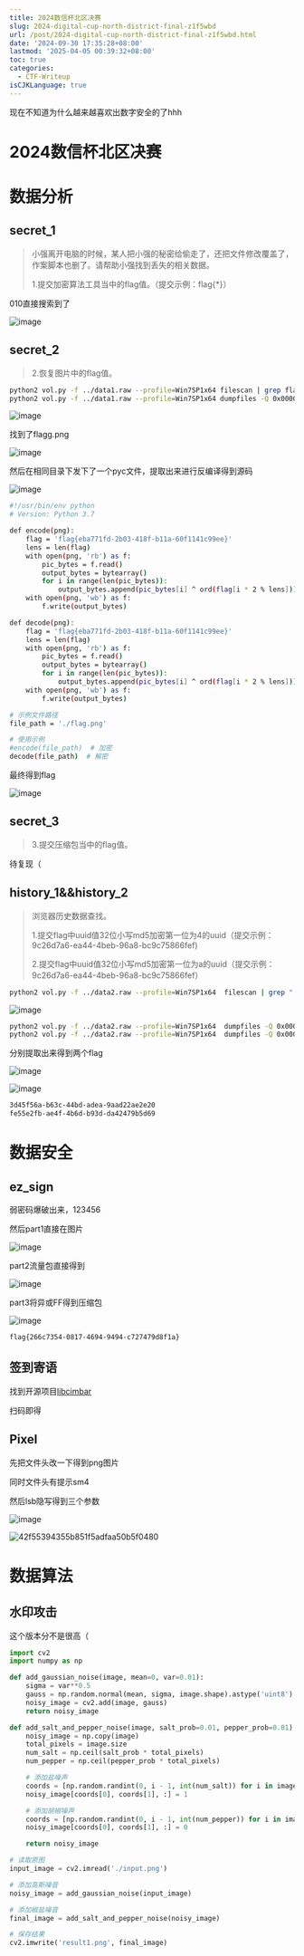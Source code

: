 ```yaml
---
title: 2024数信杯北区决赛
slug: 2024-digital-cup-north-district-final-z1f5wbd
url: /post/2024-digital-cup-north-district-final-z1f5wbd.html
date: '2024-09-30 17:35:28+08:00'
lastmod: '2025-04-05 00:39:32+08:00'
toc: true
categories:
  - CTF-Writeup
isCJKLanguage: true
---
```

现在不知道为什么越来越喜欢出数字安全的了hhh
<!--more-->
# 2024数信杯北区决赛

# 数据分析

## secret\_1

> 小强离开电脑的时候，某人把小强的秘密给偷走了，还把文件修改覆盖了，作案脚本也删了。请帮助小强找到丢失的相关数据。
>
> 1.提交加密算法工具当中的flag值。（提交示例：flag{\*}）

010直接搜索到了

​![image](https://raw.githubusercontent.com/Wh1teJ0ker/PicGo/main/Pic/image-20240929105902-unfy12s.png)​

## secret\_2

> 2.恢复图片中的flag值。

```bash
python2 vol.py -f ../data1.raw --profile=Win7SP1x64 filescan | grep flag
python2 vol.py -f ../data1.raw --profile=Win7SP1x64 dumpfiles -Q 0x000000007f3f17b0 -D ./
```

​![image](https://raw.githubusercontent.com/Wh1teJ0ker/PicGo/main/Pic/image-20240929154653-6xnpnk7.png)​

找到了flagg.png

​![image](https://raw.githubusercontent.com/Wh1teJ0ker/PicGo/main/Pic/image-20240929154923-zhdadtq.png)​

然后在相同目录下发下了一个pyc文件，提取出来进行反编译得到源码

​![image](https://raw.githubusercontent.com/Wh1teJ0ker/PicGo/main/Pic/image-20240929155248-l5hfsb2.png)​

```bash
#!/usr/bin/env python
# Version: Python 3.7

def encode(png):
    flag = 'flag{eba771fd-2b03-418f-b11a-60f1141c99ee}'
    lens = len(flag)
    with open(png, 'rb') as f:
        pic_bytes = f.read()
        output_bytes = bytearray()
        for i in range(len(pic_bytes)):
            output_bytes.append(pic_bytes[i] ^ ord(flag[i * 2 % lens]))
    with open(png, 'wb') as f:
        f.write(output_bytes)

def decode(png):
    flag = 'flag{eba771fd-2b03-418f-b11a-60f1141c99ee}'
    lens = len(flag)
    with open(png, 'rb') as f:
        pic_bytes = f.read()
        output_bytes = bytearray()
        for i in range(len(pic_bytes)):
            output_bytes.append(pic_bytes[i] ^ ord(flag[i * 2 % lens]))
    with open(png, 'wb') as f:
        f.write(output_bytes)

# 示例文件路径
file_path = './flag.png'

# 使用示例
#encode(file_path)  # 加密
decode(file_path)  # 解密

```

最终得到flag

​![image](https://raw.githubusercontent.com/Wh1teJ0ker/PicGo/main/Pic/image-20240929155314-wtpmccl.png)​

## secret\_3

> 3.提交压缩包当中的flag值。

待复现（

## history\_1&&history\_2

> 浏览器历史数据查找。
>
> 1.提交flag中uuid值32位小写md5加密第一位为4的uuid（提交示例：9c26d7a6-ea44-4beb-96a8-bc9c75866fef)
>
> 2.提交flag中uuid值32位小写md5加密第一位为a的uuid（提交示例：9c26d7a6-ea44-4beb-96a8-bc9c75866fef）

```bash
python2 vol.py -f ../data2.raw --profile=Win7SP1x64  filescan | grep ".ipynb"
```

​![image](https://raw.githubusercontent.com/Wh1teJ0ker/PicGo/main/Pic/image-20240929155457-glljhw5.png)​

```bash
python2 vol.py -f ../data2.raw --profile=Win7SP1x64  dumpfiles -Q 0x000000007d843bd0 -D ../
python2 vol.py -f ../data2.raw --profile=Win7SP1x64  dumpfiles -Q 0x000000007da54b40 -D ../
```

分别提取出来得到两个flag

​![image](https://raw.githubusercontent.com/Wh1teJ0ker/PicGo/main/Pic/image-20240929155627-cqijbes.png)​

​![image](https://raw.githubusercontent.com/Wh1teJ0ker/PicGo/main/Pic/image-20240929155637-tkgvloq.png)​

```bash
3d45f56a-b63c-44bd-adea-9aad22ae2e20
fe55e2fb-ae4f-4b6d-b93d-da42479b5d69
```

# 数据安全

## ez\_sign

弱密码爆破出来，123456

然后part1直接在图片

​![image](https://raw.githubusercontent.com/Wh1teJ0ker/PicGo/main/Pic/image-20240929155801-iqodphc.png)​

part2流量包直接得到

​![image](https://raw.githubusercontent.com/Wh1teJ0ker/PicGo/main/Pic/image-20240929155845-w281ibg.png)​

part3将异或FF得到压缩包

​![image](https://raw.githubusercontent.com/Wh1teJ0ker/PicGo/main/Pic/image-20240929102759-bvl6c0h.png)​

```bash
flag{266c7354-0817-4694-9494-c727479d8f1a}
```

## 签到寄语

找到开源项目[libcimbar](https://github.com/sz3/libcimbar)

扫码即得

## Pixel

先把文件头改一下得到png图片

同时文件头有提示sm4

然后lsb隐写得到三个参数

​![image](https://raw.githubusercontent.com/Wh1teJ0ker/PicGo/main/Pic/image-20240929170251-rtlsrki.png)​

​![42f55394355b851f5adfaa50b5f0480](https://raw.githubusercontent.com/Wh1teJ0ker/PicGo/main/Pic/42f55394355b851f5adfaa50b5f0480-20240929170301-qi1ipqv.jpg)​

# 数据算法

## 水印攻击

这个版本分不是很高（

```python
import cv2
import numpy as np

def add_gaussian_noise(image, mean=0, var=0.01):
    sigma = var**0.5
    gauss = np.random.normal(mean, sigma, image.shape).astype('uint8')
    noisy_image = cv2.add(image, gauss)
    return noisy_image

def add_salt_and_pepper_noise(image, salt_prob=0.01, pepper_prob=0.01):
    noisy_image = np.copy(image)
    total_pixels = image.size
    num_salt = np.ceil(salt_prob * total_pixels)
    num_pepper = np.ceil(pepper_prob * total_pixels)

    # 添加盐噪声
    coords = [np.random.randint(0, i - 1, int(num_salt)) for i in image.shape]
    noisy_image[coords[0], coords[1], :] = 1

    # 添加胡椒噪声
    coords = [np.random.randint(0, i - 1, int(num_pepper)) for i in image.shape]
    noisy_image[coords[0], coords[1], :] = 0

    return noisy_image

# 读取原图
input_image = cv2.imread('./input.png')

# 添加高斯噪音
noisy_image = add_gaussian_noise(input_image)

# 添加椒盐噪音
final_image = add_salt_and_pepper_noise(noisy_image)

# 保存结果
cv2.imwrite('result1.png', final_image)

```
